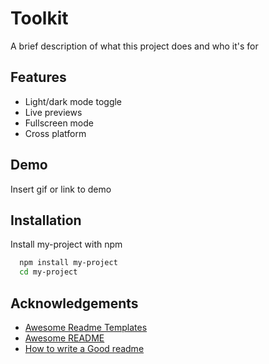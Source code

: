 # Toolkit

A brief description of what this project does and who it's for


## Features

- Light/dark mode toggle
- Live previews
- Fullscreen mode
- Cross platform

  
## Demo

Insert gif or link to demo

  
## Installation

Install my-project with npm

```bash
  npm install my-project
  cd my-project
```
    
## Acknowledgements

 - [Awesome Readme Templates](https://awesomeopensource.com/project/elangosundar/awesome-README-templates)
 - [Awesome README](https://github.com/matiassingers/awesome-readme)
 - [How to write a Good readme](https://bulldogjob.com/news/449-how-to-write-a-good-readme-for-your-github-project)

  